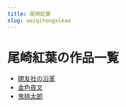 ```yaml
---
title: 尾崎紅葉
slug: weiqihongxieaa
---
```


# 尾崎紅葉の作品一覧

- [硯友社の沿革](yanyoushenoyange86)
- [金色夜叉](jinseyechaf3)
- [鬼桃太郎](guitaotailangf7)
